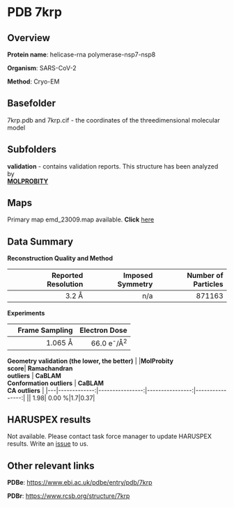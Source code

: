 # PDB 7krp

## Overview

**Protein name**: helicase-rna polymerase-nsp7-nsp8

**Organism**: SARS-CoV-2

**Method**: Cryo-EM



## Basefolder

7krp.pdb and 7krp.cif - the coordinates of the threedimensional molecular model

## Subfolders





**validation** - contains validation reports. This structure has been analyzed by <br>  [**MOLPROBITY**](https://github.com/thorn-lab/coronavirus_structural_task_force/tree/master/pdb/helicase-rna_polymerase-nsp7-nsp8/SARS-CoV-2/7krp/validation/molprobity)    



## Maps

Primary map emd_23009.map available. **Click** [here](http://ftp.wwpdb.org/pub/emdb/structures/EMD-23009/map/) 

## Data Summary
**Reconstruction Quality and Method**

|   | Reported Resolution | Imposed Symmetry | Number of Particles |
|---|-------------:|----------------:|--------------:|
|   |3.2 Å|n/a|871163|

**Experiments**

|   | Frame Sampling | Electron Dose |
|---|-------------:|----------------:|
|   |1.065 Å|66.0 e<sup>-</sup>/Å<sup>2</sup>|

**Geometry validation (the lower, the better)**
|   |**MolProbity<br>score**| **Ramachandran<br>outliers** | **CaBLAM<br>Conformation outliers** | **CaBLAM<br>CA outliers** |
|---|-------------:|----------------:|----------------:|----------------:|
||  1.98|  0.00 %|1.7|0.37|

## HARUSPEX results

Not available. Please contact task force manager to update HARUSPEX results. Write an [issue](https://github.com/thorn-lab/coronavirus_structural_task_force/issues) to us.

## Other relevant links 
**PDBe**:  https://www.ebi.ac.uk/pdbe/entry/pdb/7krp
 
**PDBr**: https://www.rcsb.org/structure/7krp 
